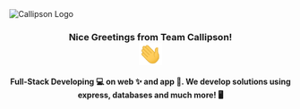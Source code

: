 <img src="https://cdn.shopify.com/s/files/1/0655/5087/6900/files/B70C6418-4EC0-44C0-8485-F22BBEC44718.png?v=1690015274" alt="Callipson Logo" border="0"  />


<h3 align="center"> Nice Greetings from Team Callipson! <br/> <img src="./wave.gif" height="40px"> </h3> 
<p align="center" ><strong>Full-Stack Developing 💻 on web ✨ and app 📲. We develop solutions using express, databases and much more! 🖥️</strong></p>

